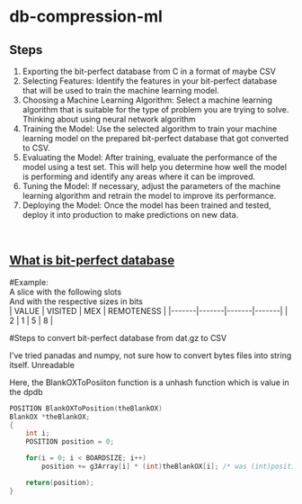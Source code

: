 # db-compression-ml

## Steps
1. Exporting the bit-perfect database from C in a format of maybe CSV
2. Selecting Features: Identify the features in your bit-perfect database that will be used to train the machine learning model. 
3. Choosing a Machine Learning Algorithm: Select a machine learning algorithm that is suitable for the type of problem you are trying to solve. Thinking about using neural network algorithm
4. Training the Model: Use the selected algorithm to train your machine learning model on the prepared bit-perfect database that got converted to CSV. 
5. Evaluating the Model: After training, evaluate the performance of the model using a test set. This will help you determine how well the model is performing and identify any areas where it can be improved.
6. Tuning the Model: If necessary, adjust the parameters of the machine learning algorithm and retrain the model to improve its performance.
7. Deploying the Model: Once the model has been trained and tested, deploy it into production to make predictions on new data.

<br />

## [What is bit-perfect database](https://nyc.cs.berkeley.edu/wiki/Bit-Perfect_DB)

#Example: <br/>
A slice with the following slots<br/>
And with the respective sizes in bits<br/>
| VALUE | VISITED | MEX | REMOTENESS |
|-------|-------|-------|-------|
| 2 | 1 | 5  |     8      |

#Steps to convert bit-perfect database from dat.gz to CSV <br />

I've tried panadas and numpy, not sure how to convert bytes files into string itself. Unreadable

Here, the BlankOXToPosiiton function is a unhash function which is value in the dpdb
```c
POSITION BlankOXToPosition(theBlankOX)
BlankOX *theBlankOX;
{
	int i;
	POSITION position = 0;

	for(i = 0; i < BOARDSIZE; i++)
		position += g3Array[i] * (int)theBlankOX[i]; /* was (int)position... */

	return(position);
}
```
